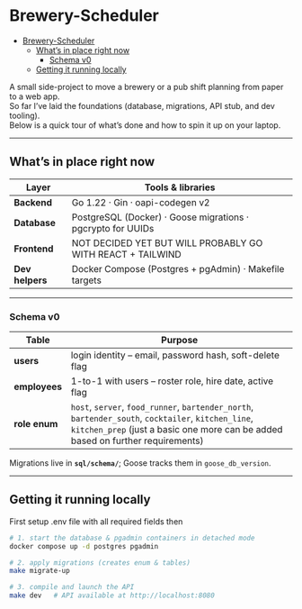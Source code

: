 # Brewery-Scheduler

<!--toc:start-->
- [Brewery-Scheduler](#brewery-scheduler)
  - [What’s in place right now](#whats-in-place-right-now)
    - [Schema v0](#schema-v0)
  - [Getting it running locally](#getting-it-running-locally)
<!--toc:end-->

A small side-project to move a brewery  or a pub shift planning from paper to a web app.  
So far I’ve laid the foundations (database, migrations, API stub, and dev tooling).  
Below is a quick tour of what’s done and how to spin it up on your laptop.

---

## What’s in place right now

| Layer | Tools & libraries |
|-------|------------------|
| **Backend** | Go 1.22 · Gin · oapi-codegen v2 |
| **Database** | PostgreSQL  (Docker) · Goose migrations · pgcrypto for UUIDs |
| **Frontend** |  NOT DECIDED YET BUT WILL PROBABLY GO WITH REACT + TAILWIND|
| **Dev helpers** | Docker Compose (Postgres + pgAdmin) · Makefile targets |

---

### Schema v0

| Table | Purpose |
|-------|---------|
| **users** | login identity – email, password hash, soft-delete flag |
| **employees** | 1-to-1 with users – roster role, hire date, active flag |
| **role enum** | `host`, `server`, `food_runner`, `bartender_north`, `bartender_south`, `cocktailer`, `kitchen_line`, `kitchen_prep` (just a basic one more can be added based on further requirements)|

Migrations live in **`sql/schema/`**; Goose tracks them in `goose_db_version`.

---

## Getting it running locally

First setup .env file with all required fields then

```bash
# 1. start the database & pgadmin containers in detached mode
docker compose up -d postgres pgadmin

# 2. apply migrations (creates enum & tables)
make migrate-up

# 3. compile and launch the API 
make dev   # API available at http://localhost:8080
